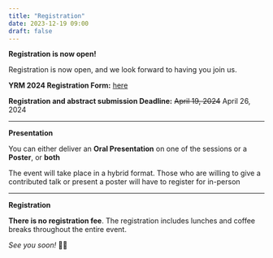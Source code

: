 ```yaml
---
title: "Registration"
date: 2023-12-19 09:00
draft: false
---
```


**Registration is now open!**

Registration is now open, and we look forward to having you join us.


**YRM 2024 Registration Form:** [here](https://forms.gle/sa95htmbsSZZYxjEA)

**Registration and abstract submission Deadline:** ~~April 19, 2024~~ April 26, 2024


---

**Presentation**

You can either deliver an **Oral Presentation** on one of the sessions or a **Poster**, or **both**

The event will take place in a hybrid format. 
Those who are willing to give a contributed talk or present a poster will have to register for in-person

---

**Registration**

**There is no registration fee**.
The registration includes lunches and coffee breaks throughout the entire event.





*See you soon!* 🎉🌐
